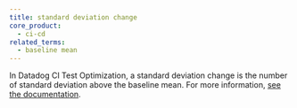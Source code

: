 ```yaml
---
title: standard deviation change
core_product:
  - ci-cd
related_terms:
  - baseline mean
---
```

In Datadog CI Test Optimization, a standard deviation change is the number of standard deviation above the baseline mean. For more information, <a href="/continuous_integration/explorer/?tab=testruns">see the documentation</a>.